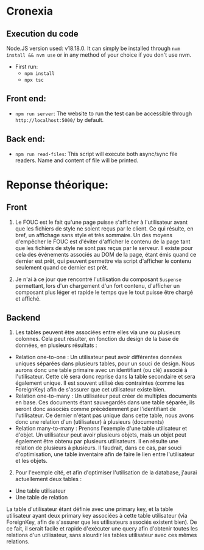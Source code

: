 # Cronexia

## Execution du code

Node.JS version used: v18.18.0. It can simply be installed through `nvm install && nvm use` or in any method of your choice if you don't use nvm.

- First run:
	- `npm install`
	- `npx tsc`

## Front end:
- `npm run server`: The website to run the test can be accessible through `http://localhost:5000/` by default.

## Back end:
- `npm run read-files`: This script will execute both async/sync file readers. Name and content of file will be printed.

# Reponse théorique:

## Front

1. Le FOUC est le fait qu'une page puisse s'afficher à l'utilisateur avant que les fichiers de style ne soient reçus par le client. Ce qui résulte, en bref, un affichage sans style et très sommaire.
Un des moyens d'empêcher le FOUC est d'éviter d'afficher le contenu de la page tant que les fichiers de style ne sont pas reçus par le serveur.
Il existe pour cela des événements associés au DOM de la page, étant émis quand ce dernier est prêt, qui peuvent permettre via script d'afficher le contenu seulement quand ce dernier est prêt.

2. Je n'ai à ce jour que rencontré l'utilisation du composant `Suspense` permettant, lors d'un chargement d'un fort contenu, d'afficher un composant plus léger et rapide le temps que le tout puisse être chargé et affiché.

## Backend

1. Les tables peuvent être associées entre elles via une ou plusieurs colonnes. Cela peut résulter, en fonction du design de la base de données, en plusieurs résultats :
- Relation one-to-one : Un utilisateur peut avoir différentes données uniques séparées dans plusieurs tables, pour un souci de design. Nous aurons donc une table primaire avec un identifiant (ou clé) associé à l'utilisateur. Cette clé sera donc reprise dans la table secondaire et sera également unique. Il est souvent utilisé des contraintes (comme les ForeignKey) afin de s'assurer que cet utilisateur existe bien.
- Relation one-to-many : Un utilisateur peut créer de multiples documents en base. Ces documents étant sauvegardés dans une table séparée, ils seront donc associés comme précédemment par l'identifiant de l'utilisateur. Ce dernier n'étant pas unique dans cette table, nous avons donc une relation d'un (utilisateur) à plusieurs (documents)
- Relation many-to-many : Prenons l'exemple d'une table utilisateur et d'objet. Un utilisateur peut avoir plusieurs objets, mais un objet peut également être obtenu par plusieurs utilisateurs. Il en résulte une relation de plusieurs à plusieurs. Il faudrait, dans ce cas, par souci d'optimisation, une table inventaire afin de faire le lien entre l'utilisateur et les objets.

2. Pour l'exemple cité, et afin d'optimiser l'utilisation de la database, j'aurai actuellement deux tables :
- Une table utilisateur
- Une table de relation

La table d'utilisateur étant définie avec une primary key, et la table utilisateur ayant deux primary key associées à cette table utilisateur (via ForeignKey, afin de s'assurer que les utilisateurs associés existent bien).
De ce fait, il serait facile et rapide d'exécuter une query afin d'obtenir toutes les relations d'un utilisateur, sans alourdir les tables utilisateur avec ces mêmes relations.
